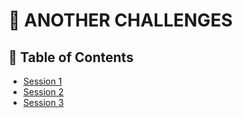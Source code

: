 # :orange: ANOTHER CHALLENGES
## :apple: Table of Contents
- [Session 1](https://github.com/NguyenDo76/MENTORSHIP/blob/main/8%20WEEK%20SQL%20CHALLENGES/ANOTHER%20CHALLENGES/SESSION%201.md)
- [Session 2](https://github.com/NguyenDo76/MENTORSHIP/blob/main/8%20WEEK%20SQL%20CHALLENGES/ANOTHER%20CHALLENGES/SESSION%202.md)
- [Session 3](https://github.com/NguyenDo76/MENTORSHIP/blob/main/8%20WEEK%20SQL%20CHALLENGES/ANOTHER%20CHALLENGES/SESSION%203.md)
